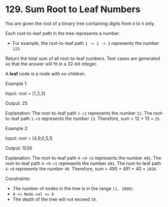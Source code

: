 # 129. Sum Root to Leaf Numbers

You are given the root of a binary tree containing digits from `0` to `9` only.

Each root-to-leaf path in the tree represents a number.

- For example, the root-to-leaf path `1 -> 2 -> 3` represents the number `123`.

Return the total sum of all root-to-leaf numbers. Test cases are generated so that the answer will fit in a 32-bit
integer.

A **leaf** node is a node with no children.

Example 1:

Input: root = [1,2,3]

Output: 25

Explanation:
The root-to-leaf path `1->2` represents the number `12`.
The root-to-leaf path `1->3` represents the number `13`.
Therefore, sum = 12 + 13 = `25`.

Example 2:

Input: root = [4,9,0,5,1]

Output: 1026

Explanation:
The root-to-leaf path `4->9->5` represents the number `495`.
The root-to-leaf path `4->9->1` represents the number `491`.
The root-to-leaf path `4->0` represents the number `40`.
Therefore, sum = 495 + 491 + 40 = `1026`.

Constraints:

- The number of nodes in the tree is in the range `[1, 1000]`.
- `0 <= Node.val <= 9`
- The depth of the tree will not exceed `10`.